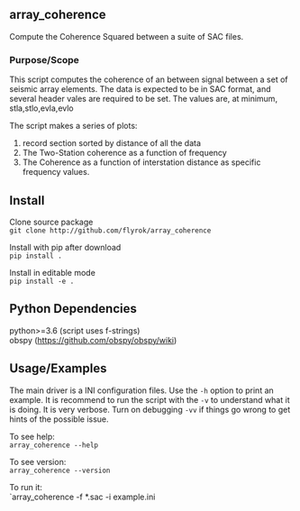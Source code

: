 ## array_coherence ##
Compute the Coherence Squared between a suite of SAC files.  




### Purpose/Scope ###
This script computes the coherence of an between signal between a set of 
seismic array elements. The data is expected to be in SAC format, and several 
header vales are required to be set. The values are, at minimum,
stla,stlo,evla,evlo

The script makes a series of plots:  
1. record section sorted by distance of all the data  
2. The Two-Station coherence as a function of frequency  
3. The Coherence as a function of interstation distance as specific  
   frequency values.

## Install ##

Clone source package  
`git clone http://github.com/flyrok/array_coherence`

Install with pip after download  
`pip install .`

Install in editable mode  
`pip install -e .`


## Python Dependencies ##

python>=3.6 (script uses f-strings)  
obspy (https://github.com/obspy/obspy/wiki)  


## Usage/Examples ##
The main driver is a INI configuration files. Use the `-h` option to
print an example. It is recommend to run the script with the `-v` to
understand what it is doing. It is very verbose. Turn on debugging `-vv`
if things go wrong to get hints of the possible issue.

To see help:  
`array_coherence --help`    

To see version:  
`array_coherence --version`    

To run it:  
`array_coherence -f *.sac -i example.ini

